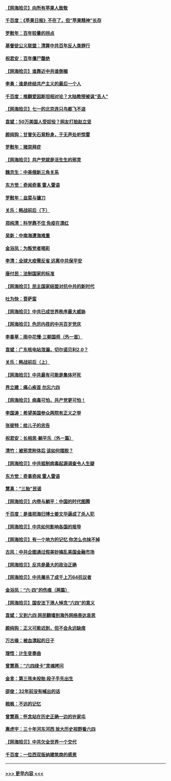 #### [【网海拾贝】向所有苹果人致敬](../pages/nsc993/n13046795.md?t=06261102) 
#### [千百度：《苹果日报》不在了，但“苹果精神”长存](../pages/nsc993/n13046703.md?t=06261102) 
#### [罗慰年：百年较量的拐点](../pages/nsc993/n13046542.md?t=06261102) 
#### [基督徒公义联盟：清算中共百年反人类罪行](../pages/nsc993/n13046499.md?t=06261102) 
#### [祝君安：百年僵尸罄绝](../pages/nsc993/n13045595.md?t=06261102) 
#### [【网海拾贝】谁靠近中共谁倒楣](../pages/nsc993/n13044667.md?t=06261102) 
#### [李勇：谁是终结共产主义的最后一个人](../pages/nsc993/n13044397.md?t=06261102) 
#### [千百度：推翻爱因斯坦相对论？大陆教授被讽“丢人”](../pages/nsc993/n13043908.md?t=06261102) 
#### [【网海拾贝】七一的北京连只鸟都飞不进](../pages/nsc993/n13041377.md?t=06261102) 
#### [袁斌：50万美国人受奴役？网友打脸赵立坚](../pages/nsc993/n13041330.md?t=06261102) 
#### [颜纯钩：甘冒矢石竟粉身，于无声处听惊雷](../pages/nsc993/n13041140.md?t=06261102) 
#### [罗慰年：猪崇拜症](../pages/nsc993/n13041071.md?t=06261102) 
#### [【网海拾贝】共产党就是活生生的邪灵](../pages/nsc993/n13036627.md?t=06261102) 
#### [魏京生：中美俄新三角关系](../pages/nsc993/n13035986.md?t=06261102) 
#### [东方觉：奇闻奇事 雷人雷语](../pages/nsc993/n13035878.md?t=06261102) 
#### [罗慰年：韭菜与镰刀](../pages/nsc993/n13034374.md?t=06261102) 
#### [关乐：韩战前后（下）](../pages/nsc993/n13034113.md?t=06261102) 
#### [郑纯清：科学靠不住 免疫在漂红](../pages/nsc993/n13034093.md?t=06261102) 
#### [吴新：中南海遭海难重](../pages/nsc993/n13034084.md?t=06261102) 
#### [金浴凤：为叛党者喝彩](../pages/nsc993/n13034058.md?t=06261102) 
#### [李清：全球大疫需反省 远离中共保平安](../pages/nsc993/n13033784.md?t=06261102) 
#### [唐付民：法制国家的标准](../pages/nsc993/n13032944.md?t=06261102) 
#### [【网海拾贝】民主国家结盟对抗中共的新时代](../pages/nsc993/n13031717.md?t=06261102) 
#### [吐为快：菩萨蛮](../pages/nsc993/n13030033.md?t=06261102) 
#### [【网海拾贝】中共已成世界秩序最大威胁](../pages/nsc993/n13028138.md?t=06261102) 
#### [【网海拾贝】色厉内荏的中共百岁党庆](../pages/nsc993/n13025582.md?t=06261102) 
#### [李春草：雨中花慢‧三朝国师（外一首）](../pages/nsc993/n13025567.md?t=06261102) 
#### [袁斌：广东核电站泄漏，切尔诺贝利2.0？](../pages/nsc993/n13025475.md?t=06261102) 
#### [关乐：韩战前后（上）](../pages/nsc993/n13025387.md?t=06261102) 
#### [【网海拾贝】中共最有可能是集体坏死](../pages/nsc993/n13023101.md?t=06261102) 
#### [界立建：痛心疾首 勿忘六四](../pages/nsc993/n13022339.md?t=06261102) 
#### [【网海拾贝】病毒可怕，共产党更可怕！](../pages/nsc993/n13020728.md?t=06261102) 
#### [李国涛：希望美国参众两院有正义之举](../pages/nsc993/n13020674.md?t=06261102) 
#### [张彼特：给儿子的忠告](../pages/nsc993/n13018934.md?t=06261102) 
#### [祝君安：长相思‧躺平乐（外一篇）](../pages/nsc993/n13018923.md?t=06261102) 
#### [清竹：被邪灵附体后 该如何摆脱？](../pages/nsc993/n13018877.md?t=06261102) 
#### [【网海拾贝】中共抵制病毒起源调查令人生疑](../pages/nsc993/n13017785.md?t=06261102) 
#### [东方觉：奇事奇闻 雷人雷语](../pages/nsc993/n13017577.md?t=06261102) 
#### [慧真：“三胎”民谣](../pages/nsc993/n13017394.md?t=06261102) 
#### [【网海拾贝】内卷与躺平：中国的时代图腾](../pages/nsc993/n13016128.md?t=06261102) 
#### [千百度：是谁把海归博士姜文华逼成了杀人犯](../pages/nsc993/n13015218.md?t=06261102) 
#### [【网海拾贝】中共如何影响各国的报导](../pages/nsc993/n13012599.md?t=06261102) 
#### [【网海拾贝】有一个地方的记忆 你怎么也抹不掉](../pages/nsc993/n13009802.md?t=06261102) 
#### [古风：中共企图通过假美钞搞乱美国金融市场](../pages/nsc993/n13009626.md?t=06261102) 
#### [【网海拾贝】反共是最大的政治正确](../pages/nsc993/n13007051.md?t=06261102) 
#### [【网海拾贝】中共屠杀了成千上万64抗议者](../pages/nsc993/n13002713.md?t=06261102) 
#### [金浴凤：“六·四”的伤痕（两篇）](../pages/nsc993/n13001719.md?t=06261102) 
#### [【网海拾贝】国安法下港人悼念“六四”的意义](../pages/nsc993/n13001039.md?t=06261102) 
#### [袁斌：又到六四 网民翻墙到海外网络表达哀思](../pages/nsc993/n13000995.md?t=06261102) 
#### [颜纯钩：正义可能迟到，但不会永远缺席](../pages/nsc993/n13000920.md?t=06261102) 
#### [万古缘：被血漂起的日子](../pages/nsc993/n13000914.md?t=06261102) 
#### [理悟：计生变奏曲](../pages/nsc993/n13000414.md?t=06261102) 
#### [曾慧燕：“六四绿卡”灵魂拷问](../pages/nsc993/n13000277.md?t=06261102) 
#### [金言：第三孩未投胎 段子手先出生](../pages/nsc993/n13000215.md?t=06261102) 
#### [邵俊：32年前没有喊出的话](../pages/nsc993/n13000181.md?t=06261102) 
#### [戟枫：不远的记忆](../pages/nsc993/n13000121.md?t=06261102) 
#### [曾慧燕：怀念站在历史正确一边的许家屯](../pages/nsc993/n13000073.md?t=06261102) 
#### [惠虎宇：三十年河东河西 放大历史视野看六四](../pages/nsc993/n13000018.md?t=06261102) 
#### [【网海拾贝】中共欠全世界一个交代](../pages/nsc993/n12998706.md?t=06261102) 
#### [千百度：一位西双版纳建筑商的感恩](../pages/nsc993/n12998487.md?t=06261102) 

----
#### [ >>> 更早内容 <<< ](../indexes/nsc993-earlier.md)
